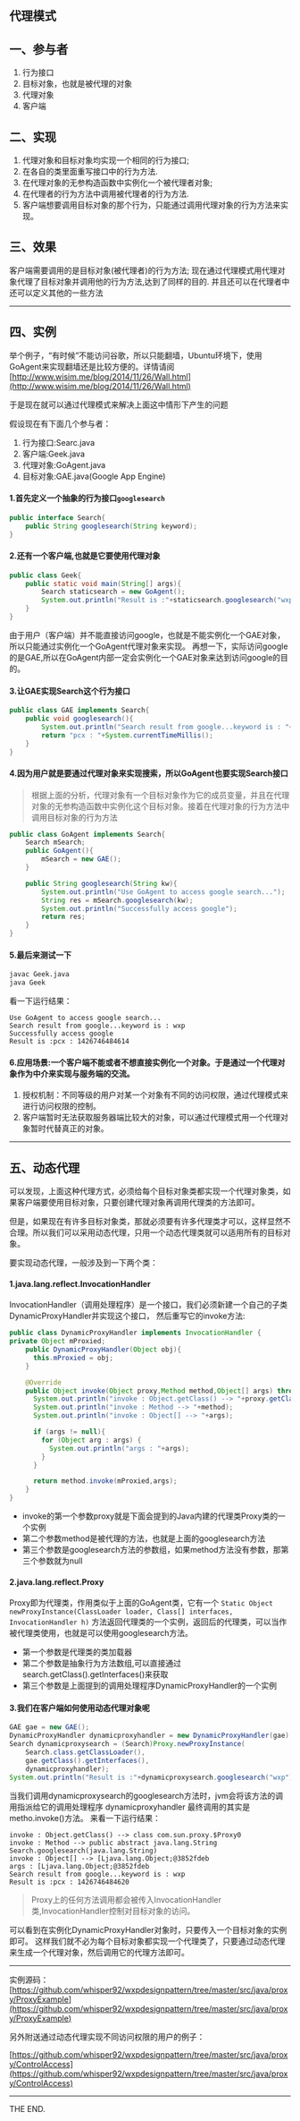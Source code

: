 ## 代理模式

## 一、参与者

1. 行为接口
2. 目标对象，也就是被代理的对象
3. 代理对象
4. 客户端

## 二、实现

1. 代理对象和目标对象均实现一个相同的行为接口;
2. 在各自的类里面重写接口中的行为方法.
3. 在代理对象的无参构造函数中实例化一个被代理者对象;
4. 在代理者的行为方法中调用被代理者的行为方法.
5. 客户端想要调用目标对象的那个行为，只能通过调用代理对象的行为方法来实现。

## 三、效果

客户端需要调用的是目标对象(被代理者)的行为方法;
现在通过代理模式用代理对象代理了目标对象并调用他的行为方法,达到了同样的目的.
并且还可以在代理者中还可以定义其他的一些方法

- - -

## 四、实例

举个例子，“有时候”不能访问谷歌，所以只能翻墙，Ubuntu环境下，使用GoAgent来实现翻墙还是比较方便的。详情请阅[http://www.wisim.me/blog/2014/11/26/Wall.html](http://www.wisim.me/blog/2014/11/26/Wall.html)

于是现在就可以通过代理模式来解决上面这中情形下产生的问题

假设现在有下面几个参与者：

1. 行为接口:Searc.java
2. 客户端:Geek.java
3. 代理对象:GoAgent.java
4. 目标对象:GAE.java(Google App Engine)

#### 1.首先定义一个抽象的行为接口`googlesearch`

```java
public interface Search{
    public String googlesearch(String keyword);
}
```

#### 2.还有一个客户端,也就是它要使用代理对象

```java
public class Geek{
    public static void main(String[] args){
        Search staticsearch = new GoAgent();
        System.out.println("Result is :"+staticsearch.googlesearch("wxp"));
    }
}
```

由于用户（客户端）并不能直接访问google，也就是不能实例化一个GAE对象，所以只能通过实例化一个GoAgent代理对象来实现。
再想一下，实际访问google的是GAE,所以在GoAgent内部一定会实例化一个GAE对象来达到访问google的目的。

#### 3.让GAE实现Search这个行为接口

```java
public class GAE implements Search{
    public void googlesearch(){
        System.out.println("Search result from google...keyword is : "+kw);
        return "pcx : "+System.currentTimeMillis();
    }
}

```
#### 4.因为用户就是要通过代理对象来实现搜索，所以GoAgent也要实现Search接口

> 根据上面的分析，代理对象有一个目标对象作为它的成员变量，并且在代理对象的无参构造函数中实例化这个目标对象。接着在代理对象的行为方法中调用目标对象的行为方法

```java
public class GoAgent implements Search{
    Search mSearch;
    public GoAgent(){
        mSearch = new GAE();
    }

    public String googlesearch(String kw){
        System.out.println("Use GoAgent to access google search...");
        String res = mSearch.googlesearch(kw);
        System.out.println("Successfully access google");
        return res;
    }
}
```
#### 5.最后来测试一下

```bash
javac Geek.java
java Geek
```

看一下运行结果：

```
Use GoAgent to access google search...
Search result from google...keyword is : wxp
Successfully access google
Result is :pcx : 1426746484614
```

#### 6.应用场景:一个客户端不能或者不想直接实例化一个对象。于是通过一个代理对象作为中介来实现与服务端的交流。


1. 授权机制：不同等级的用户对某一个对象有不同的访问权限，通过代理模式来进行访问权限的控制。
2. 客户端暂时无法获取服务器端比较大的对象，可以通过代理模式用一个代理对象暂时代替真正的对象。

- - -

## 五、动态代理

可以发现，上面这种代理方式，必须给每个目标对象类都实现一个代理对象类，如果客户端要使用目标对象，只要创建代理对象再调用代理类的方法即可。

但是，如果现在有许多目标对象类，那就必须要有许多代理类才可以，这样显然不合理。所以我们可以采用动态代理，只用一个动态代理类就可以适用所有的目标对象。

要实现动态代理，一般涉及到一下两个类：

#### 1.java.lang.reflect.InvocationHandler

InvocationHandler（调用处理程序）是一个接口，我们必须新建一个自己的子类DynamicProxyHandler并实现这个接口，
然后重写它的invoke方法:

```java
public class DynamicProxyHandler implements InvocationHandler {
private Object mProxied;
    public DynamicProxyHandler(Object obj){
      this.mProxied = obj;
    }

    @Override
    public Object invoke(Object proxy,Method method,Object[] args) throws Throwable{
      System.out.println("invoke : Object.getClass() --> "+proxy.getClass());
      System.out.println("invoke : Method --> "+method);
      System.out.println("invoke : Object[] --> "+args);

      if (args != null){
        for (Object arg : args) {
          System.out.println("args : "+args);
        }
      }

      return method.invoke(mProxied,args);
    }
}
```

- invoke的第一个参数proxy就是下面会提到的Java内建的代理类Proxy类的一个实例
- 第二个参数method是被代理的方法，也就是上面的googlesearch方法
- 第三个参数是googlesearch方法的参数组，如果method方法没有参数，那第三个参数就为null

#### 2.java.lang.reflect.Proxy

Proxy即为代理类，作用类似于上面的GoAgent类，它有一个 `Static Object newProxyInstance(ClassLoader loader, Class[] interfaces, InvocationHandler h)` 方法返回代理类的一个实例，返回后的代理类，可以当作被代理类使用，也就是可以使用googlesearch方法。

- 第一个参数是代理类的类加载器
- 第二个参数是抽象行为方法数组,可以直接通过search.getClass().getInterfaces()来获取
- 第三个参数是上面提到的调用处理程序DynamicProxyHandler的一个实例

#### 3.我们在客户端如何使用动态代理对象呢

```java
GAE gae = new GAE();
DynamicProxyHandler dynamicproxyhandler = new DynamicProxyHandler(gae);
Search dynamicproxysearch = (Search)Proxy.newProxyInstance(
    Search.class.getClassLoader(),
    gae.getClass().getInterfaces(),
    dynamicproxyhandler);
System.out.println("Result is :"+dynamicproxysearch.googlesearch("wxp"));
```

当我们调用dynamicproxysearch的googlesearch方法时，jvm会将该方法的调用指派给它的调用处理程序 dynamicproxyhandler
最终调用的其实是metho.invoke()方法。
来看一下运行结果：

```
invoke : Object.getClass() --> class com.sun.proxy.$Proxy0
invoke : Method --> public abstract java.lang.String Search.googlesearch(java.lang.String)
invoke : Object[] --> [Ljava.lang.Object;@3852fdeb
args : [Ljava.lang.Object;@3852fdeb
Search result from google...keyword is : wxp
Result is :pcx : 1426746484620
```

> Proxy上的任何方法调用都会被传入InvocationHandler类,InvocationHandler控制对目标对象的访问。

可以看到在实例化DynamicProxyHandler对象时，只要传入一个目标对象的实例即可。
这样我们就不必为每个目标对象都实现一个代理类了，只要通过动态代理来生成一个代理对象，然后调用它的代理方法即可。

- - -

实例源码：[https://github.com/whisper92/wxpdesignpattern/tree/master/src/java/proxy/ProxyExample](https://github.com/whisper92/wxpdesignpattern/tree/master/src/java/proxy/ProxyExample)

另外附送通过动态代理实现不同访问权限的用户的例子：

[https://github.com/whisper92/wxpdesignpattern/tree/master/src/java/proxy/ControlAccess](https://github.com/whisper92/wxpdesignpattern/tree/master/src/java/proxy/ControlAccess)

- - -
THE END.

